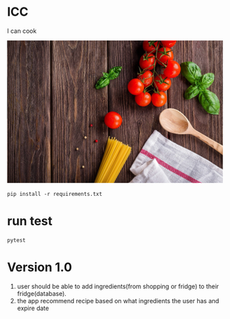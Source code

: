 # ICC

I can cook

![Cooking](/assets/image1.jpg)

```
pip install -r requirements.txt
```


# run test
```
pytest
```

# Version 1.0


1. user should be able to add ingredients(from shopping or fridge) to
their fridge(database).
2. the app recommend recipe based on what ingredients the user has and
   expire date

